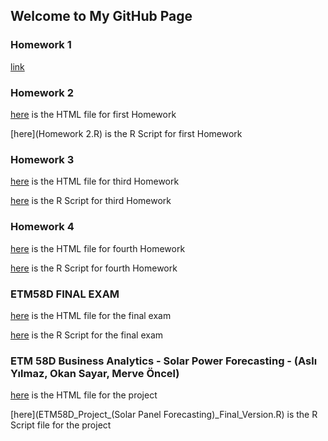 ## Welcome to My GitHub Page

### Homework 1
[link](https://moodle.boun.edu.tr/login/)

### Homework 2

[here](Homework-2.html) is the HTML file for first Homework

[here](Homework 2.R) is the R Script for first Homework

### Homework 3

[here](HW3.html) is the HTML file for third Homework

[here](HW3.R) is the R Script for third Homework

### Homework 4
[here](HW4.html) is the HTML file for fourth Homework

[here](HW4.R) is the R Script for fourth Homework

### ETM58D FINAL EXAM
[here](ETM58D_Fina_Okan_Sayar.html) is the HTML file for the final exam

[here](ETM58D_Fina_Okan_Sayar.R) is the R Script for the final exam

### ETM 58D Business Analytics - Solar Power Forecasting - (Aslı Yılmaz, Okan Sayar, Merve Öncel)
[here](ETM58D_Project_-Solar-Panel-Forecasting-_Final_Version.html) is the HTML file for the project

[here](ETM58D_Project_(Solar Panel Forecasting)_Final_Version.R) is the R Script file for the project
